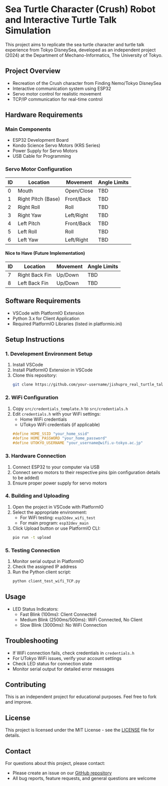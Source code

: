 # Sea Turtle Character (Crush) Robot and Interactive Turtle Talk Simulation

This project aims to replicate the sea turtle character and turtle talk experience from Tokyo DisneySea, developed as an independent project (2024) at the Department of Mechano-Informatics, The University of Tokyo.

## Project Overview
- Recreation of the Crush character from Finding Nemo/Tokyo DisneySea
- Interactive communication system using ESP32
- Servo motor control for realistic movement
- TCP/IP communication for real-time control

## Hardware Requirements
### Main Components
- ESP32 Development Board
- Kondo Science Servo Motors (KRS Series)
- Power Supply for Servo Motors
- USB Cable for Programming

### Servo Motor Configuration
| ID | Location | Movement | Angle Limits |
|----|----------|----------|--------------|
| 0  | Mouth    | Open/Close | TBD |
| 1  | Right Pitch (Base) | Front/Back | TBD |
| 2  | Right Roll | Roll | TBD |
| 3  | Right Yaw | Left/Right | TBD |
| 4  | Left Pitch | Front/Back | TBD |
| 5  | Left Roll | Roll | TBD |
| 6  | Left Yaw | Left/Right | TBD |

#### Nice to Have (Future Implementation)
| ID | Location | Movement | Angle Limits |
|----|----------|----------|--------------|
| 7  | Right Back Fin | Up/Down | TBD |
| 8  | Left Back Fin | Up/Down | TBD |

## Software Requirements
- VSCode with PlatformIO Extension
- Python 3.x for Client Application
- Required PlatformIO Libraries (listed in platformio.ini)

## Setup Instructions
### 1. Development Environment Setup
1. Install VSCode
2. Install PlatformIO Extension in VSCode
3. Clone this repository:
   ```bash
   git clone https://github.com/your-username/jishupro_real_turtle_talk_esp32.git
   ```

### 2. WiFi Configuration
1. Copy `src/credentials_template.h` to `src/credentials.h`
2. Edit `credentials.h` with your WiFi settings:
   - Home WiFi credentials
   - UTokyo WiFi credentials (if applicable)
   ```cpp
   #define HOME_SSID "your_home_ssid"
   #define HOME_PASSWORD "your_home_password"
   #define UTOKYO_USERNAME "your_username@wifi.u-tokyo.ac.jp"
   ```

### 3. Hardware Connection
1. Connect ESP32 to your computer via USB
2. Connect servo motors to their respective pins (pin configuration details to be added)
3. Ensure proper power supply for servo motors

### 4. Building and Uploading
1. Open the project in VSCode with PlatformIO
2. Select the appropriate environment:
   - For WiFi testing: `esp32dev_wifi_test`
   - For main program: `esp32dev_main`
3. Click Upload button or use PlatformIO CLI:
   ```bash
   pio run -t upload
   ```

### 5. Testing Connection
1. Monitor serial output in PlatformIO
2. Check the assigned IP address
3. Run the Python client script:
   ```bash
   python client_test_wifi_TCP.py
   ```

## Usage
- LED Status Indicators:
  - Fast Blink (100ms): Client Connected
  - Medium Blink (2500ms/500ms): WiFi Connected, No Client
  - Slow Blink (3000ms): No WiFi Connection

## Troubleshooting
- If WiFi connection fails, check credentials in `credentials.h`
- For UTokyo WiFi issues, verify your account settings
- Check LED status for connection state
- Monitor serial output for detailed error messages

## Contributing
This is an independent project for educational purposes. Feel free to fork and improve.

## License
This project is licensed under the MIT License - see the [LICENSE](LICENSE) file for details.

## Contact
For questions about this project, please contact:
- Please create an issue on our [GitHub repository](https://github.com/ushidakyotaro/jishupro_real_turtle_talk_esp32/issues)
- All bug reports, feature requests, and general questions are welcome
